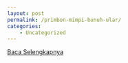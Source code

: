 ```yaml
---
layout: post
permalink: /primbon-mimpi-bunuh-ular/
categories:
    - Uncategorized
---
```


[Baca Selengkapnya](/09)
